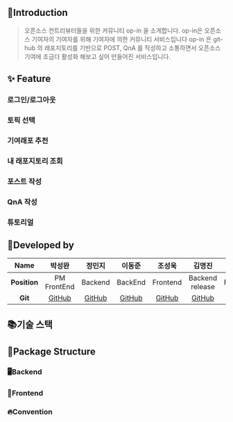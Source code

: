 ## **👋Introduction**

> 오픈소스 컨트리뷰터들을 위한 커뮤니티 op-in  을 소게합니다.
op-in은 오픈소스 기여자의 기여자를 위해 기여자에 의한 커뮤니티 서비스입니다
op-in 은 git-hub 의 래포지토리를 기반으로 POST, QnA 를 작성하고 소통하면서
오픈소스 기여에 조금더 활성화 해보고 싶어 만들어진 서비스입니다.
>



## ✨ Feature

### 로그인/로그아웃

### 토픽 선택

### 기여래포 추천

### 내 래포지토리 조회

### 포스트 작성

### QnA  작성

### 튜토리얼

## 🤳Developed by

|   **Name**   |                박성완                 |                정민지                |                  이동준                   |               조성욱                |                 김명진                  |               김창영                |
| :----------: | :-----------------------------------: | :----------------------------------: | :---------------------------------------: | :---------------------------------: | :-------------------------------------: | :---------------------------------: |
| **Position** |          PM<br>FrontEnd           |          Backend           |           BackEnd            |        Frontend         |            Backend<br>release            |         FrontEnd         |
|   **Git**    | [GitHub](https://github.com/swany0509) | [GitHub](https://github.com/jellyKKing) | [GitHub](https://github.com/Djunnni) | [GitHub](https://github.com/chodone) | [GitHub](https://github.com/ManduTheCat) | [GitHub](https://github.com/kcy0521) |


## 📚기술 스택

## 📂Package Structure

### 🖥Backend

### 🎨Frontend

### 🔥Convention